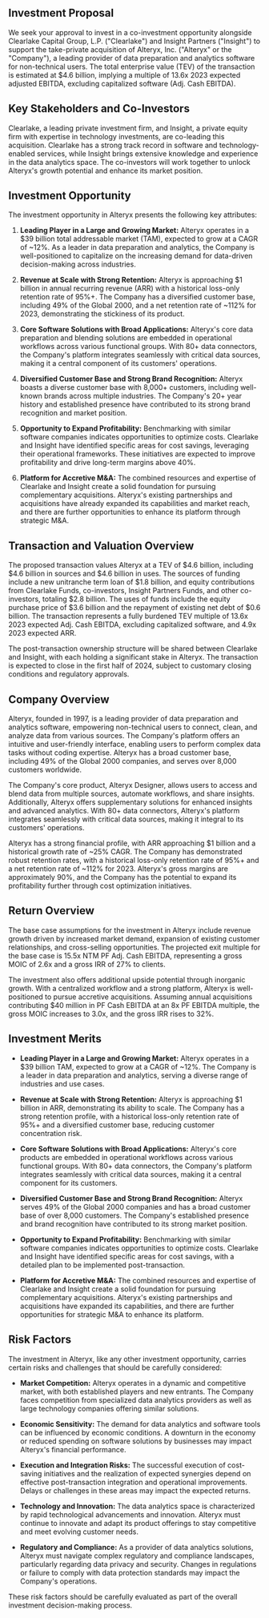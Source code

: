 ## **Investment Proposal**

We seek your approval to invest in a co-investment opportunity alongside Clearlake Capital Group, L.P. ("Clearlake") and Insight Partners ("Insight") to support the take-private acquisition of Alteryx, Inc. ("Alteryx" or the "Company"), a leading provider of data preparation and analytics software for non-technical users. The total enterprise value (TEV) of the transaction is estimated at $4.6 billion, implying a multiple of 13.6x 2023 expected adjusted EBITDA, excluding capitalized software (Adj. Cash EBITDA).

## **Key Stakeholders and Co-Investors**

Clearlake, a leading private investment firm, and Insight, a private equity firm with expertise in technology investments, are co-leading this acquisition. Clearlake has a strong track record in software and technology-enabled services, while Insight brings extensive knowledge and experience in the data analytics space. The co-investors will work together to unlock Alteryx's growth potential and enhance its market position.

## **Investment Opportunity**

The investment opportunity in Alteryx presents the following key attributes:

1. **Leading Player in a Large and Growing Market:** Alteryx operates in a $39 billion total addressable market (TAM), expected to grow at a CAGR of ~12%. As a leader in data preparation and analytics, the Company is well-positioned to capitalize on the increasing demand for data-driven decision-making across industries.

2. **Revenue at Scale with Strong Retention:** Alteryx is approaching $1 billion in annual recurring revenue (ARR) with a historical loss-only retention rate of 95%+. The Company has a diversified customer base, including 49% of the Global 2000, and a net retention rate of ~112% for 2023, demonstrating the stickiness of its product.

3. **Core Software Solutions with Broad Applications:** Alteryx's core data preparation and blending solutions are embedded in operational workflows across various functional groups. With 80+ data connectors, the Company's platform integrates seamlessly with critical data sources, making it a central component of its customers' operations.

4. **Diversified Customer Base and Strong Brand Recognition:** Alteryx boasts a diverse customer base with 8,000+ customers, including well-known brands across multiple industries. The Company's 20+ year history and established presence have contributed to its strong brand recognition and market position.

5. **Opportunity to Expand Profitability:** Benchmarking with similar software companies indicates opportunities to optimize costs. Clearlake and Insight have identified specific areas for cost savings, leveraging their operational frameworks. These initiatives are expected to improve profitability and drive long-term margins above 40%.

6. **Platform for Accretive M&A:** The combined resources and expertise of Clearlake and Insight create a solid foundation for pursuing complementary acquisitions. Alteryx's existing partnerships and acquisitions have already expanded its capabilities and market reach, and there are further opportunities to enhance its platform through strategic M&A.

## **Transaction and Valuation Overview**

The proposed transaction values Alteryx at a TEV of $4.6 billion, including $4.6 billion in sources and $4.6 billion in uses. The sources of funding include a new unitranche term loan of $1.8 billion, and equity contributions from Clearlake Funds, co-investors, Insight Partners Funds, and other co-investors, totaling $2.8 billion. The uses of funds include the equity purchase price of $3.6 billion and the repayment of existing net debt of $0.6 billion. The transaction represents a fully burdened TEV multiple of 13.6x 2023 expected Adj. Cash EBITDA, excluding capitalized software, and 4.9x 2023 expected ARR.

The post-transaction ownership structure will be shared between Clearlake and Insight, with each holding a significant stake in Alteryx. The transaction is expected to close in the first half of 2024, subject to customary closing conditions and regulatory approvals.

## **Company Overview**

Alteryx, founded in 1997, is a leading provider of data preparation and analytics software, empowering non-technical users to connect, clean, and analyze data from various sources. The Company's platform offers an intuitive and user-friendly interface, enabling users to perform complex data tasks without coding expertise. Alteryx has a broad customer base, including 49% of the Global 2000 companies, and serves over 8,000 customers worldwide.

The Company's core product, Alteryx Designer, allows users to access and blend data from multiple sources, automate workflows, and share insights. Additionally, Alteryx offers supplementary solutions for enhanced insights and advanced analytics. With 80+ data connectors, Alteryx's platform integrates seamlessly with critical data sources, making it integral to its customers' operations.

Alteryx has a strong financial profile, with ARR approaching $1 billion and a historical growth rate of ~25% CAGR. The Company has demonstrated robust retention rates, with a historical loss-only retention rate of 95%+ and a net retention rate of ~112% for 2023. Alteryx's gross margins are approximately 90%, and the Company has the potential to expand its profitability further through cost optimization initiatives.

## **Return Overview**

The base case assumptions for the investment in Alteryx include revenue growth driven by increased market demand, expansion of existing customer relationships, and cross-selling opportunities. The projected exit multiple for the base case is 15.5x NTM PF Adj. Cash EBITDA, representing a gross MOIC of 2.6x and a gross IRR of 27% to clients.

The investment also offers additional upside potential through inorganic growth. With a centralized workflow and a strong platform, Alteryx is well-positioned to pursue accretive acquisitions. Assuming annual acquisitions contributing $40 million in PF Cash EBITDA at an 8x PF EBITDA multiple, the gross MOIC increases to 3.0x, and the gross IRR rises to 32%.

## **Investment Merits**

- **Leading Player in a Large and Growing Market:** Alteryx operates in a $39 billion TAM, expected to grow at a CAGR of ~12%. The Company is a leader in data preparation and analytics, serving a diverse range of industries and use cases.

- **Revenue at Scale with Strong Retention:** Alteryx is approaching $1 billion in ARR, demonstrating its ability to scale. The Company has a strong retention profile, with a historical loss-only retention rate of 95%+ and a diversified customer base, reducing customer concentration risk.

- **Core Software Solutions with Broad Applications:** Alteryx's core products are embedded in operational workflows across various functional groups. With 80+ data connectors, the Company's platform integrates seamlessly with critical data sources, making it a central component for its customers.

- **Diversified Customer Base and Strong Brand Recognition:** Alteryx serves 49% of the Global 2000 companies and has a broad customer base of over 8,000 customers. The Company's established presence and brand recognition have contributed to its strong market position.

- **Opportunity to Expand Profitability:** Benchmarking with similar software companies indicates opportunities to optimize costs. Clearlake and Insight have identified specific areas for cost savings, with a detailed plan to be implemented post-transaction.

- **Platform for Accretive M&A:** The combined resources and expertise of Clearlake and Insight create a solid foundation for pursuing complementary acquisitions. Alteryx's existing partnerships and acquisitions have expanded its capabilities, and there are further opportunities for strategic M&A to enhance its platform.

## **Risk Factors**

The investment in Alteryx, like any other investment opportunity, carries certain risks and challenges that should be carefully considered:

- **Market Competition:** Alteryx operates in a dynamic and competitive market, with both established players and new entrants. The Company faces competition from specialized data analytics providers as well as large technology companies offering similar solutions.

- **Economic Sensitivity:** The demand for data analytics and software tools can be influenced by economic conditions. A downturn in the economy or reduced spending on software solutions by businesses may impact Alteryx's financial performance.

- **Execution and Integration Risks:** The successful execution of cost-saving initiatives and the realization of expected synergies depend on effective post-transaction integration and operational improvements. Delays or challenges in these areas may impact the expected returns.

- **Technology and Innovation:** The data analytics space is characterized by rapid technological advancements and innovation. Alteryx must continue to innovate and adapt its product offerings to stay competitive and meet evolving customer needs.

- **Regulatory and Compliance:** As a provider of data analytics solutions, Alteryx must navigate complex regulatory and compliance landscapes, particularly regarding data privacy and security. Changes in regulations or failure to comply with data protection standards may impact the Company's operations.

These risk factors should be carefully evaluated as part of the overall investment decision-making process.